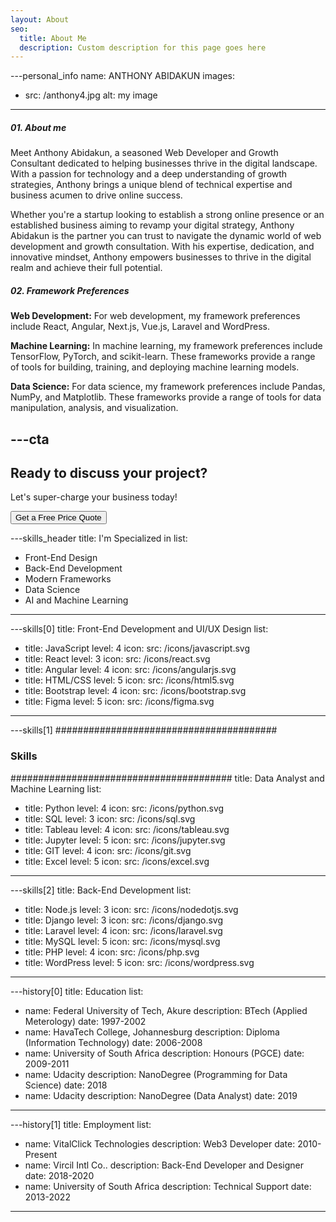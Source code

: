 ```yaml
---
layout: About
seo:
  title: About Me
  description: Custom description for this page goes here
---
```




---personal_info
name: ANTHONY ABIDAKUN
images:
  - src: /anthony4.jpg
    alt: my image
---
##### <span>01.</span> About me

Meet Anthony Abidakun, a seasoned Web Developer and Growth Consultant dedicated to helping businesses thrive in the digital landscape. With a passion for technology and a deep understanding of growth strategies, Anthony brings a unique blend of technical expertise and business acumen to drive online success.

Whether you're a startup looking to establish a strong online presence or an established business aiming to revamp your digital strategy, Anthony Abidakun is the partner you can trust to navigate the dynamic world of web development and growth consultation. With his expertise, dedication, and innovative mindset, Anthony empowers businesses to thrive in the digital realm and achieve their full potential.

##### <span>02.</span> Framework Preferences

**Web Development:** For web development, my framework preferences include React, Angular, Next.js, Vue.js, Laravel and WordPress.

**Machine Learning:** In machine learning, my framework preferences include TensorFlow, PyTorch, and scikit-learn. These frameworks provide a range of tools for building, training, and deploying machine learning models.

**Data Science:** For data science, my framework preferences include Pandas, NumPy, and Matplotlib. These frameworks provide a range of tools for data manipulation, analysis, and visualization.



---cta
---
## Ready to discuss your project?

Let's super-charge your business today!

<Button href="/contact">
  Get a Free Price Quote
</Button>



---skills_header
title: I'm Specialized in
list:
  - Front-End Design
  - Back-End Development
  - Modern Frameworks
  - Data Science
  - AI and Machine Learning
---



---skills[0]
title: Front-End Development and UI/UX Design
list:
  - title: JavaScript
    level: 4
    icon:
      src: /icons/javascript.svg
  - title: React
    level: 3
    icon:
      src: /icons/react.svg
  - title: Angular
    level: 4
    icon:
      src: /icons/angularjs.svg
  - title: HTML/CSS
    level: 5
    icon:
      src: /icons/html5.svg
  - title: Bootstrap
    level: 4
    icon:
      src: /icons/bootstrap.svg
  - title: Figma
    level: 5
    icon:
      src: /icons/figma.svg
---



---skills[1]
########################################
### Skills
########################################
title: Data Analyst and Machine Learning
list:
  - title: Python
    level: 4
    icon:
      src: /icons/python.svg
  - title: SQL
    level: 3
    icon:
      src: /icons/sql.svg
  - title: Tableau
    level: 4
    icon:
      src: /icons/tableau.svg
  - title: Jupyter
    level: 5
    icon:
      src: /icons/jupyter.svg
  - title: GIT
    level: 4
    icon:
      src: /icons/git.svg
  - title: Excel
    level: 5
    icon:
      src: /icons/excel.svg
---

---skills[2]
title: Back-End Development
list:
  - title: Node.js
    level: 3
    icon:
      src: /icons/nodedotjs.svg
  - title: Django
    level: 3
    icon:
      src: /icons/django.svg
  - title: Laravel
    level: 4
    icon:
      src: /icons/laravel.svg
  - title: MySQL
    level: 5
    icon:
      src: /icons/mysql.svg
  - title: PHP
    level: 4
    icon:
      src: /icons/php.svg
  - title: WordPress
    level: 5
    icon:
      src: /icons/wordpress.svg
---

---history[0]
title: Education
list:
  - name: Federal University of Tech, Akure
    description: BTech (Applied Meterology)
    date: 1997-2002
  - name: HavaTech College, Johannesburg
    description: Diploma (Information Technology)
    date: 2006-2008
  - name: University of South Africa
    description: Honours (PGCE)
    date: 2009-2011
  - name: Udacity
    description: NanoDegree (Programming for Data Science)
    date: 2018
  - name: Udacity
    description: NanoDegree (Data Analyst)
    date: 2019
---

---history[1]
title: Employment
list:
  - name: VitalClick Technologies
    description: Web3 Developer
    date: 2010-Present
  - name: Vircil Intl Co..
    description: Back-End Developer and Designer
    date: 2018-2020
  - name: University of South Africa
    description: Technical Support
    date: 2013-2022
---
